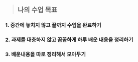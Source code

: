 >## 나의 수업 목표

### 1. 중간에 놓치지 않고 끝까지 수업을 완료하기
### 2. 과제를 대충하지 않고 꼼꼼하게 하루 배운 내용을 정리하기
### 3. 배운내용을 따로 정리해서 모아두기